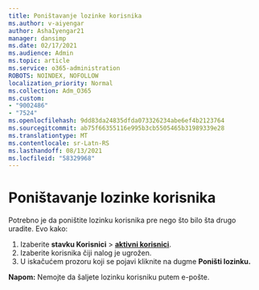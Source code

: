 ```yaml
---
title: Poništavanje lozinke korisnika
ms.author: v-aiyengar
author: AshaIyengar21
manager: dansimp
ms.date: 02/17/2021
ms.audience: Admin
ms.topic: article
ms.service: o365-administration
ROBOTS: NOINDEX, NOFOLLOW
localization_priority: Normal
ms.collection: Adm_O365
ms.custom:
- "9002486"
- "7524"
ms.openlocfilehash: 9dd83da24835dfda073326234abe6ef4b2123764
ms.sourcegitcommit: ab75f66355116e995b3cb5505465b31989339e28
ms.translationtype: MT
ms.contentlocale: sr-Latn-RS
ms.lasthandoff: 08/13/2021
ms.locfileid: "58329968"
---
```

# <a name="reset-the-users-password"></a>Poništavanje lozinke korisnika

Potrebno je da poništite lozinku korisnika pre nego što bilo šta drugo uradite. Evo kako:

1. Izaberite **stavku Korisnici**  >  **[aktivni korisnici](https://go.microsoft.com/fwlink/p/?linkid=834822)**.
1. Izaberite korisnika čiji nalog je ugrožen.
1. U iskačućem prozoru koji se pojavi kliknite na dugme **Poništi lozinku.**

**Napom:** Nemojte da šaljete lozinku korisniku putem e-pošte.
